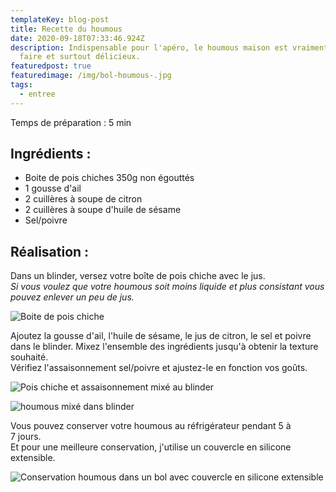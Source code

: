 ```yaml
---
templateKey: blog-post
title: Recette du houmous 
date: 2020-09-18T07:33:46.924Z
description: Indispensable pour l'apéro, le houmous maison est vraiment rapide à
  faire et surtout délicieux. 
featuredpost: true
featuredimage: /img/bol-houmous-.jpg
tags:
  - entree
---
```

Temps de préparation : 5 min 

## Ingrédients : 

* Boite de pois chiches 350g non égouttés
* 1 gousse d'ail 
* 2 cuillères à soupe de citron 
* 2 cuillères à soupe d'huile de sésame 
* Sel/poivre

## Réalisation : 

Dans un blinder, versez votre boîte de pois chiche avec le jus.\
*Si vous voulez que votre houmous soit moins liquide et plus consistant vous pouvez enlever un peu de jus.*

![Boite de pois chiche ](/img/boite-pois-chiche.jpg "Boite de pois chiche ")

Ajoutez la gousse d'ail, l'huile de sésame, le jus de citron, le sel et poivre dans le blinder.
Mixez l'ensemble des ingrédients jusqu'à obtenir la texture souhaité.\
Vérifiez l'assaisonnement sel/poivre et ajustez-le en fonction vos goûts. 

![Pois chiche et assaisonnement mixé au blinder](/img/mixeur-houmous-1.jpg "Pois chiche et assaisonnement ")

![houmous mixé dans blinder](/img/texture-houmous-.jpg "Houmous mixé")

Vous pouvez conserver votre houmous au réfrigérateur pendant 5 à 7 jours. \
Et pour une meilleure conservation, j'utilise un couvercle en silicone extensible. 

![Conservation houmous dans un bol avec couvercle en silicone extensible ](/img/sourire-houmous.jpg "Conservation houmous avec couvercle en silicone ")